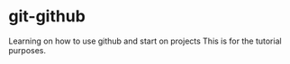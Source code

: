 # git-github
Learning on how to use github and start on projects
This is for the tutorial purposes.
